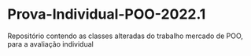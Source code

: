 # Prova-Individual-POO-2022.1
Repositório contendo as classes alteradas do trabalho mercado de POO, para a avaliação individual

